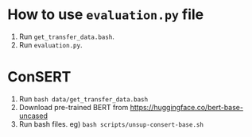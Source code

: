 # How to use `evaluation.py` file

1. Run `get_transfer_data.bash`.
2. Run `evaluation.py`.




# ConSERT

1. Run `bash data/get_transfer_data.bash`
2. Download pre-trained BERT from https://huggingface.co/bert-base-uncased
3. Run bash files.     eg) `bash scripts/unsup-consert-base.sh`
